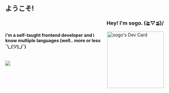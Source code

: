 <html>
<body>
  <h2>ようこそ!</h2>
  <p align="right">
    <h3 align="right">Hey! I'm sogo. (≧▽≦)/</h3>
    <a href="https://app.daily.dev/sogo"><img src="https://api.daily.dev/devcards/51769bce454c4201b0cdbe8ed87dee99.png?r=byz" width="180" alt="sogo's Dev Card"                  align="right"/></a>
  </p>
  <h4>   
      i'm a self-taught frontend developer and i know multiple languages (well.. more or less ¯\_(ツ)_/¯)
    
  </h4>
  <br>
  <img src="https://count.getloli.com/get/@xsogox?theme=asoul" />
</body>
</html>
